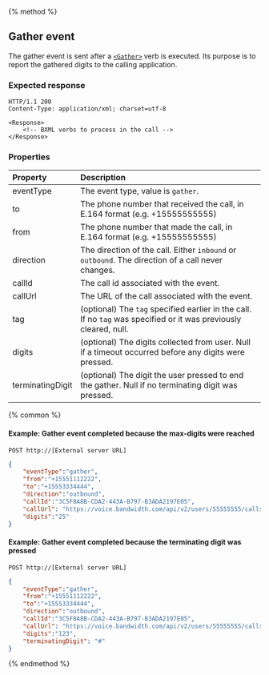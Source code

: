 {% method %}
##  Gather event

The gather event is sent after a [`<Gather>`](../verbs/gather.md) verb is executed.  Its purpose is to report the gathered digits 
to the calling application.

### Expected response

```http
HTTP/1.1 200
Content-Type: application/xml; charset=utf-8

<Response>
    <!-- BXML verbs to process in the call -->
</Response>
```

### Properties
| Property         | Description                                                                                                                                                                                                                                                                                                                                                                           |
|:-----------------|:--------------------------------------------------------------------------------------------------------------------------------------------------------------------------------------------------------------------------------------------------------------------------------------------------------------------------------------------------------------------------------------|
| eventType        | The event type, value is `gather`.                                                                                                                                                                                                                                                                                                                                         |
| to               | The phone number that received the call, in E.164 format (e.g. +15555555555) |
| from             | The phone number that made the call, in E.164 format (e.g. +15555555555)     |
| direction        | The direction of the call. Either `inbound` or `outbound`. The direction of a call never changes.                                                            |
| callId           | The call id associated with the event.                                                                                                                       |
| callUrl          | The URL of the call associated with the event.                                                                                                                       |
| tag              | (optional) The `tag` specified earlier in the call. If no `tag` was specified or it was previously cleared, null.                                                                                                                        |
| digits           | (optional) The digits collected from user.  Null if a timeout occurred before any digits were pressed.               
| terminatingDigit | (optional) The digit the user pressed to end the gather.  Null if no terminating digit was pressed.                                                                                                                                                                                                                                                                                                                          |

{% common %}

#### Example: Gather event completed because the max-digits were reached

```
POST http://[External server URL]
```

```json
{
	"eventType":"gather",
	"from":"+15551112222",
	"to":"+15553334444",
	"direction":"outbound",
	"callId":"3C5F8A8B-CDA2-443A-B797-B3ADA2197E05",
    "callUrl": "https://voice.bandwidth.com/api/v2/users/55555555/calls/3C5F8A8B-CDA2-443A-B797-B3ADA2197E05",
	"digits":"25"
}
```

#### Example: Gather event completed because the terminating digit was pressed

```
POST http://[External server URL]
```

```json
{
	"eventType":"gather",
	"from":"+15551112222",
	"to":"+15553334444",
	"direction":"outbound",
	"callId":"3C5F8A8B-CDA2-443A-B797-B3ADA2197E05",
    "callUrl": "https://voice.bandwidth.com/api/v2/users/55555555/calls/3C5F8A8B-CDA2-443A-B797-B3ADA2197E05",
	"digits":"123",
	"terminatingDigit": "#"
}
```
{% endmethod %}
